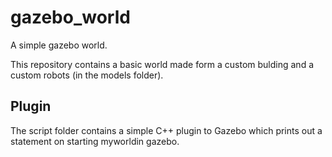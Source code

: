 # gazebo_world
A simple gazebo world. 

This repository contains a basic world made form a custom bulding and a custom robots (in the models folder).

## Plugin

The script folder contains a simple C++ plugin to Gazebo which prints out a statement on starting myworldin gazebo. 
